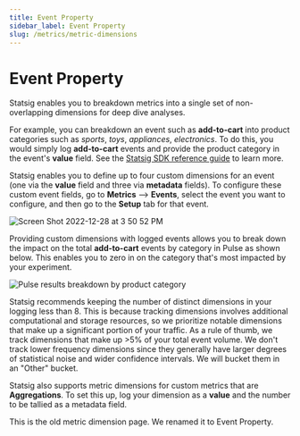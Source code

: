 ```yaml
---
title: Event Property
sidebar_label: Event Property
slug: /metrics/metric-dimensions
---
```


# Event Property

Statsig enables you to breakdown metrics into a single set of non-overlapping dimensions for deep dive analyses.

For example, you can breakdown an event such as **add-to-cart** into product categories such as _sports_, _toys_, _appliances_, _electronics_. To do this, you would simply log **add-to-cart** events and provide the product category in the event's **value** field. See the [Statsig SDK reference guide](/client/javascript-sdk#event-logging) to learn more.

Statsig enables you to define up to four custom dimensions for an event (one via the **value** field and three via **metadata** fields). To configure these custom event fields, go to **Metrics** --> **Events**, select the event you want to configure, and then go to the **Setup** tab for that event.

![Screen Shot 2022-12-28 at 3 50 52 PM](https://user-images.githubusercontent.com/101903926/209886245-c26f569b-a4d4-4882-9d9c-f65f3c1ba43b.png)

Providing custom dimensions with logged events allows you to break down the impact on the total **add-to-cart** events by category in Pulse as shown below. This enables you to zero in on the category that's most impacted by your experiment.

![Pulse results breakdown by product category](https://user-images.githubusercontent.com/1315028/162332284-259ea614-8cb6-4c9d-aebd-3e41f9092a64.png)

Statsig recommends keeping the number of distinct dimensions in your logging less than 8. This is because tracking dimensions involves additional computational and storage resources, so we prioritize notable dimensions that make up a significant portion of your traffic. As a rule of thumb, we track dimensions that make up >5% of your total event volume. We don't track lower frequency dimensions since they generally have larger degrees of statistical noise and wider confidence intervals. We will bucket them in an "Other" bucket.

Statsig also supports metric dimensions for custom metrics that are **Aggregations**. To set this up, log your dimension as a **value** and the number to be tallied as a metadata field.

This is the old metric dimension page. We renamed it to Event Property.
